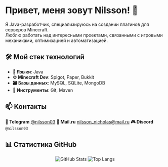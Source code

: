 # Привет, меня зовут Nilsson! 👋

Я Java-разработчик, специализируюсь на создании плагинов для серверов Minecraft.  
Люблю работать над интересными проектами, связанными с игровыми механиками, оптимизацией и автоматизацией.

## 🛠️ Мой стек технологий
- **📜 Языки**: Java
- **⚙️ Minecraft Dev**: Spigot, Paper, Bukkit
- **🗃️ Базы данных**: MySQL, SQLite, MongoDB  
- **🔧 Инструменты**: Git, Maven 

## 📫 Контакты

**📱 Telegram** [@nilsson03](https://t.me/nilsson03)
**📧 Mail.ru**  [nilsson_nicholas@mail.ru](mailto:nilsson_nicholas@mail.ru)
**🎮 Discord**  `@nilsson03`              

## 📊 Статистика GitHub
<div align="center">
  <img src="https://github-readme-stats.vercel.app/api?username=nilsson03&show_icons=true&theme=radical" alt="GitHub Stats">
  <img src="https://github-readme-stats.vercel.app/api/top-langs/?username=nilsson03&layout=compact&theme=radical" alt="Top Langs">
</div>
